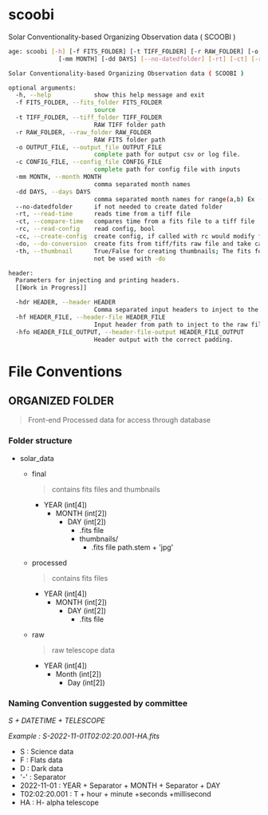 # scoobi
Solar Conventionality-based Organizing Observation data ( SCOOBI )

```bash
age: scoobi [-h] [-f FITS_FOLDER] [-t TIFF_FOLDER] [-r RAW_FOLDER] [-o OUTPUT_FILE] [-c CONFIG_FILE] [-hdr HEADER] [-hf HEADER_FILE] [-hfo HEADER_FILE_OUTPUT]
              [-mm MONTH] [-dd DAYS] [--no-datedfolder] [-rt] [-ct] [-rc] [-cc] [-do] [-th]

Solar Conventionality-based Organizing Observation data ( SCOOBI )

optional arguments:
  -h, --help            show this help message and exit
  -f FITS_FOLDER, --fits_folder FITS_FOLDER
                        source
  -t TIFF_FOLDER, --tiff_folder TIFF_FOLDER
                        RAW TIFF folder path
  -r RAW_FOLDER, --raw_folder RAW_FOLDER
                        RAW FITS folder path
  -o OUTPUT_FILE, --output_file OUTPUT_FILE
                        complete path for output csv or log file.
  -c CONFIG_FILE, --config_file CONFIG_FILE
                        complete path for config file with inputs
  -mm MONTH, --month MONTH
                        comma separated month names
  -dd DAYS, --days DAYS
                        comma separated month names for range(a,b) Ex --days='1,32'
  --no-datedfolder      if not needed to create dated folder
  -rt, --read-time      reads time from a tiff file
  -ct, --compare-time   compares time from a fits file to a tiff file
  -rc, --read-config    read config, bool
  -cc, --create-config  create config, if called with rc would modify from and to the CONFIG_FILE path
  -do, --do-conversion  create fits from tiff/fits raw file and take care of the folder structure. Requires tiff_folder or raw_folder path
  -th, --thumbnail      True/False for creating thumbnails; The fits folder path is required but should be more specific e.g atleaset including the /processed; should
                        not be used with -do

header:
  Parameters for injecting and printing headers.
  [[Work in Progress]]

  -hdr HEADER, --header HEADER
                        Comma separated input headers to inject to the raw file.
  -hf HEADER_FILE, --header-file HEADER_FILE
                        Input header from path to inject to the raw file.
  -hfo HEADER_FILE_OUTPUT, --header-file-output HEADER_FILE_OUTPUT
                        Header output with the correct padding.
```

# File Conventions


## ORGANIZED FOLDER 

> Front-end Processed data for access through database

### Folder structure

- solar_data
    - final
        > contains fits files and thumbnails
        - YEAR (int[4])
          - MONTH (int[2])
             - DAY (int[2])
                - .fits file
                - thumbnails/
                    - .fits file path.stem + 'jpg'
        
    - processed
        > contains fits files
        - YEAR (int[4])
           - MONTH (int[2])
             - DAY (int[2])
                - .fits file
                    
    - raw
        > raw telescope data
      - YEAR (int[4])
          - Month (int[2])
              - Day (int[2])


### Naming Convention suggested by committee

*S + DATETIME + TELESCOPE*

*Example : S-2022-11-01T02:02:20.001-HA.fits*



- S : Science data
- F : Flats data
- D : Dark data
- '-' : Separator
- 2022-11-01 : YEAR + Separator + MONTH + Separator + DAY
- T02:02:20.001 : T + hour + minute +seconds +millisecond
- HA : H- alpha telescope

